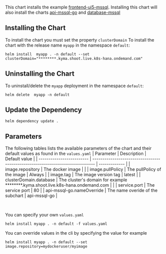 This chart installs the example [frontend-ui5-mssql](../frontend-ui5-mssql/README.md). Installing this chart will also install the charts [api-mssql-go](../api-mssql-go/README.md) and [database-mssql](../database-mssql/README.md)   


## Installing the Chart
To install the chart you must set the property `clusterDomain` 
To install the chart with the release name `myapp` in the namespace `default`:
```
helm install  myapp . -n default --set clusterDomain="********.kyma.shoot.live.k8s-hana.ondemand.com"
```

## Uninstalling the Chart
To uninstall/delete the  `myapp` deployment in the namespace `default`:
```
helm delete  myapp -n default
```

## Update the Dependency
```
helm dependency update .
```

## Parameters
The following tables lists the available parameters of the chart and their default values as found in the `values.yaml`
| Parameter                 | Description                                                                     | Default value |
| ------------------------- | ------------------------------------------------------------------------------- | ------------- |
| image.repository          | The docker image                                                                |               |
| image.pullPolicy          | The pullPolicy of the image                                                     | Always        |
| image.tag                 | The image version tag                                                           | latest        |
| clusterDomain.database    | The cluster's domain for example ********.kyma.shoot.live.k8s-hana.ondemand.com |               |
| service.port              | The service port                                                                | 80            |
| api-mssql-go.nameOverride | The name overide of the subchart                                                | api-mssql-go  |

<br/>

You can specify your own `values.yaml`

```
helm install myapp . -n default -f values.yaml
```

You can override values in the cli by specifying the value for example
```
helm install myapp . -n default --set image.repository=mydockeruser/myimage
```